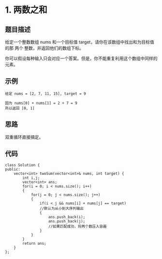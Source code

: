 # 1. 两数之和

## 题目描述

给定一个整数数组 nums 和一个目标值 target，请你在该数组中找出和为目标值的那 两个 整数，并返回他们的数组下标。

你可以假设每种输入只会对应一个答案。但是，你不能重复利用这个数组中同样的元素。

## 示例

```
给定 nums = [2, 7, 11, 15], target = 9

因为 nums[0] + nums[1] = 2 + 7 = 9
所以返回 [0, 1]
```

## 思路

双重循环直接搞定。

## 代码

```
class Solution {
public:
    vector<int> twoSum(vector<int>& nums, int target) {
        int i,j;
        vector<int> ans;
        for(i = 0; i < nums.size(); i++)
        {
            for(j = 0; j < nums.size(); j++)
            {
                if(i < j && nums[i] + nums[j] == target)
                //默认为从小到大序列输出
                {
                    ans.push_back(i);
                    ans.push_back(j); 
                    //如果匹配成功，将两个数压入容器
                }
            }
        }
        return ans;
    }
};
```


